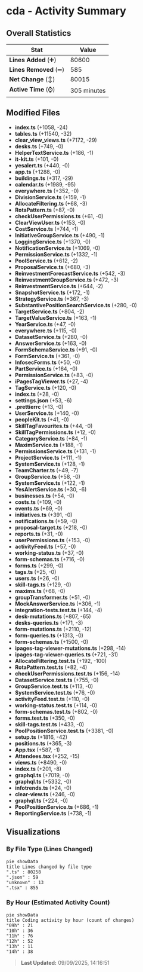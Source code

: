 # cda - Activity Summary 

## Overall Statistics

| Stat                   | Value                                                             |
| ---------------------- | ----------------------------------------------------------------- |
| **Lines Added** (➕)   | 80600                                          |
| **Lines Removed** (➖) | 585                                        |
| **Net Change** (↕)    | 80015                |
| **Active Time** (⌚)   | 305 minutes |


## Modified Files
- **index.ts** (+1058, -24)
- **tables.ts** (+11540, -32)
- **clear_view_views.ts** (+7172, -29)
- **desks.ts** (+749, -0)
- **HelperTextService.ts** (+186, -1)
- **it-kit.ts** (+101, -0)
- **yesalert.ts** (+440, -0)
- **app.ts** (+1288, -0)
- **buildings.ts** (+317, -29)
- **calendar.ts** (+1989, -95)
- **everywhere.ts** (+352, -0)
- **DivisionService.ts** (+159, -1)
- **AllocateFiltering.ts** (+68, -3)
- **RotaPattern.ts** (+87, -0)
- **checkUserPermissions.ts** (+61, -0)
- **ClearViewUser.ts** (+153, -0)
- **CostService.ts** (+744, -1)
- **InitiativeGroupService.ts** (+490, -1)
- **LoggingService.ts** (+1370, -0)
- **NotificationService.ts** (+1069, -0)
- **PermissionService.ts** (+1332, -1)
- **PoolService.ts** (+612, -2)
- **ProposalService.ts** (+680, -3)
- **ReinvestmentForecastService.ts** (+542, -3)
- **ReinvestmentGroupService.ts** (+472, -3)
- **ReinvestmentService.ts** (+644, -2)
- **SnapshotService.ts** (+172, -1)
- **StrategyService.ts** (+367, -3)
- **SubstantivePositionSearchService.ts** (+280, -0)
- **TargetService.ts** (+804, -2)
- **TargetValueService.ts** (+163, -1)
- **YearService.ts** (+47, -0)
- **everywhere.ts** (+115, -0)
- **DatasetService.ts** (+280, -0)
- **AnswerService.ts** (+163, -0)
- **FormSchemaService.ts** (+91, -0)
- **FormService.ts** (+361, -0)
- **InfosecForms.ts** (+50, -0)
- **PartService.ts** (+164, -0)
- **PermissionService.ts** (+83, -0)
- **iPagesTagViewer.ts** (+27, -4)
- **TagService.ts** (+120, -0)
- **index.ts** (+28, -0)
- **settings.json** (+53, -6)
- **.prettierrc** (+13, -0)
- **UserService.ts** (+140, -0)
- **peopleKit.ts** (+41, -0)
- **SkillTagFavourites.ts** (+44, -0)
- **SkillTagPermissions.ts** (+12, -0)
- **CategoryService.ts** (+84, -1)
- **MaximService.ts** (+188, -1)
- **PermissionsService.ts** (+131, -1)
- **ProjectService.ts** (+111, -1)
- **SystemService.ts** (+128, -1)
- **TeamCharter.ts** (+49, -7)
- **GroupService.ts** (+58, -0)
- **SystemService.ts** (+122, -1)
- **YesAlertService.ts** (+30, -6)
- **businesses.ts** (+54, -0)
- **costs.ts** (+109, -0)
- **events.ts** (+69, -0)
- **initiatives.ts** (+391, -0)
- **notifications.ts** (+59, -0)
- **proposal-target.ts** (+218, -0)
- **reports.ts** (+31, -0)
- **userPermissions.ts** (+153, -0)
- **activityFeed.ts** (+57, -0)
- **working-status.ts** (+37, -0)
- **form-schemas.ts** (+716, -0)
- **forms.ts** (+299, -0)
- **tags.ts** (+25, -0)
- **users.ts** (+26, -0)
- **skill-tags.ts** (+129, -0)
- **maxims.ts** (+68, -0)
- **groupTransformer.ts** (+51, -0)
- **MockAnswerService.ts** (+306, -1)
- **integration-tests.test.ts** (+144, -4)
- **desk-mutations.ts** (+807, -65)
- **desks-queries.ts** (+171, -3)
- **form-mutations.ts** (+2110, -12)
- **form-queries.ts** (+1313, -0)
- **form-schemas.ts** (+1500, -0)
- **ipages-tag-viewer-mutations.ts** (+298, -14)
- **ipages-tag-viewer-queries.ts** (+721, -31)
- **AllocateFiltering.test.ts** (+192, -100)
- **RotaPattern.test.ts** (+82, -4)
- **checkUserPermissions.test.ts** (+156, -14)
- **DatasetService.test.ts** (+755, -0)
- **GroupService.test.ts** (+113, -0)
- **SystemService.test.ts** (+76, -0)
- **activityFeed.test.ts** (+110, -0)
- **working-status.test.ts** (+114, -0)
- **form-schemas.test.ts** (+802, -0)
- **forms.test.ts** (+350, -0)
- **skill-tags.test.ts** (+433, -0)
- **PoolPositionService.test.ts** (+3381, -0)
- **setup.ts** (+1816, -42)
- **positions.ts** (+365, -3)
- **App.tsx** (+587, -1)
- **Attendees.tsx** (+252, -15)
- **views.ts** (+8490, -0)
- **index.ts** (+201, -8)
- **graphql.ts** (+7019, -0)
- **graphql.ts** (+5332, -0)
- **infotrends.ts** (+24, -0)
- **clear-view.ts** (+246, -0)
- **graphql.ts** (+224, -0)
- **PoolPositionService.ts** (+686, -1)
- **ReportingService.ts** (+738, -1)

## Visualizations

### By File Type (Lines Changed)

```mermaid
pie showData
title Lines changed by file type
".ts" : 80258
".json" : 59
"unknown" : 13
".tsx" : 855
```

### By Hour (Estimated Activity Count)

```mermaid
pie showData
title Coding activity by hour (count of changes)
"09h" : 21
"10h" : 36
"11h" : 76
"12h" : 52
"13h" : 11
"14h" : 38
```


> **Last Updated:** 09/09/2025, 14:16:51